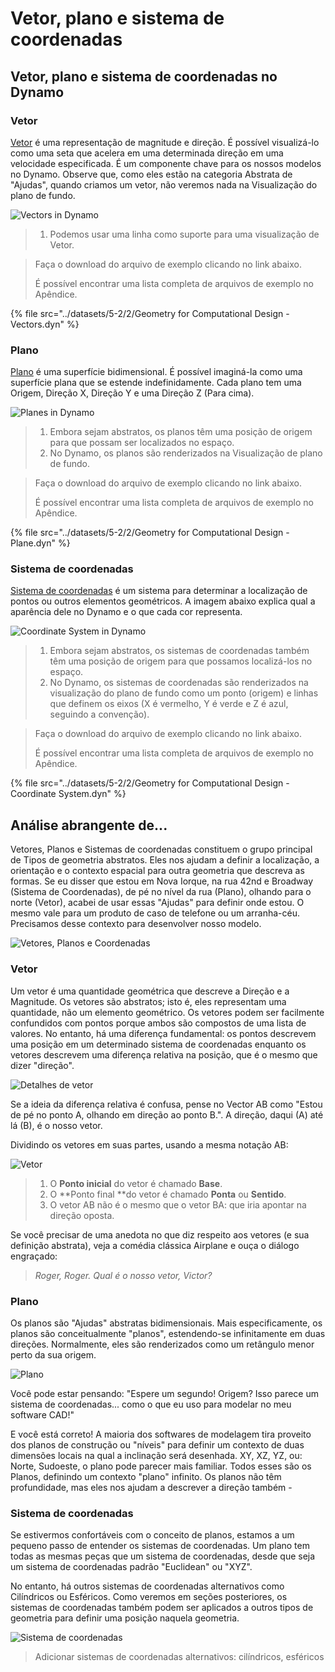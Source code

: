 # Vetor, plano e sistema de coordenadas

## Vetor, plano e sistema de coordenadas no Dynamo

### Vetor

[Vetor](5-2\_vectors.md#vector-1) é uma representação de magnitude e direção. É possível visualizá-lo como uma seta que acelera em uma determinada direção em uma velocidade especificada. É um componente chave para os nossos modelos no Dynamo. Observe que, como eles estão na categoria Abstrata de "Ajudas", quando criamos um vetor, não veremos nada na Visualização do plano de fundo.

![Vectors in Dynamo](<../images/5-2/2/Geometry for Computational Design - vectors.jpg>)

> 1. Podemos usar uma linha como suporte para uma visualização de Vetor.

> Faça o download do arquivo de exemplo clicando no link abaixo.
>
> É possível encontrar uma lista completa de arquivos de exemplo no Apêndice.

{% file src="../datasets/5-2/2/Geometry for Computational Design - Vectors.dyn" %}

### Plano

[Plano](5-2\_vectors.md#plane-1) é uma superfície bidimensional. É possível imaginá-la como uma superfície plana que se estende indefinidamente. Cada plano tem uma Origem, Direção X, Direção Y e uma Direção Z (Para cima).

![Planes in Dynamo](<../images/5-2/2/Geometry for Computational Design - plane.jpg>)

> 1. Embora sejam abstratos, os planos têm uma posição de origem para que possam ser localizados no espaço.
> 2. No Dynamo, os planos são renderizados na Visualização de plano de fundo.

> Faça o download do arquivo de exemplo clicando no link abaixo.
>
> É possível encontrar uma lista completa de arquivos de exemplo no Apêndice.

{% file src="../datasets/5-2/2/Geometry for Computational Design - Plane.dyn" %}

### Sistema de coordenadas

[Sistema de coordenadas](5-2\_vectors.md#coordinate-system-1) é um sistema para determinar a localização de pontos ou outros elementos geométricos. A imagem abaixo explica qual a aparência dele no Dynamo e o que cada cor representa.

![Coordinate System in Dynamo](<../images/5-2/2/Geometry for Computational Design - Coordinate.jpg>)

> 1. Embora sejam abstratos, os sistemas de coordenadas também têm uma posição de origem para que possamos localizá-los no espaço.
> 2. No Dynamo, os sistemas de coordenadas são renderizados na visualização do plano de fundo como um ponto (origem) e linhas que definem os eixos (X é vermelho, Y é verde e Z é azul, seguindo a convenção).

> Faça o download do arquivo de exemplo clicando no link abaixo.
>
> É possível encontrar uma lista completa de arquivos de exemplo no Apêndice.

{% file src="../datasets/5-2/2/Geometry for Computational Design - Coordinate System.dyn" %}

## Análise abrangente de...

Vetores, Planos e Sistemas de coordenadas constituem o grupo principal de Tipos de geometria abstratos. Eles nos ajudam a definir a localização, a orientação e o contexto espacial para outra geometria que descreva as formas. Se eu disser que estou em Nova Iorque, na rua 42nd e Broadway (Sistema de Coordenadas), de pé no nível da rua (Plano), olhando para o norte (Vetor), acabei de usar essas "Ajudas" para definir onde estou. O mesmo vale para um produto de caso de telefone ou um arranha-céu. Precisamos desse contexto para desenvolver nosso modelo.

![Vetores, Planos e Coordenadas](../images/5-2/2/VectorsPlanesCoodinates.jpg)

### Vetor

Um vetor é uma quantidade geométrica que descreve a Direção e a Magnitude. Os vetores são abstratos; isto é, eles representam uma quantidade, não um elemento geométrico. Os vetores podem ser facilmente confundidos com pontos porque ambos são compostos de uma lista de valores. No entanto, há uma diferença fundamental: os pontos descrevem uma posição em um determinado sistema de coordenadas enquanto os vetores descrevem uma diferença relativa na posição, que é o mesmo que dizer "direção".

![Detalhes de vetor](../images/5-2/2/Vector-Detailed.jpg)

Se a ideia da diferença relativa é confusa, pense no Vector AB como "Estou de pé no ponto A, olhando em direção ao ponto B.". A direção, daqui (A) até lá (B), é o nosso vetor.

Dividindo os vetores em suas partes, usando a mesma notação AB:

![Vetor](../images/5-2/2/Vector.jpg)

> 1. O **Ponto inicial** do vetor é chamado **Base**.
> 2. O \*\*Ponto final \*\*do vetor é chamado **Ponta** ou **Sentido**.
> 3. O vetor AB não é o mesmo que o vetor BA: que iria apontar na direção oposta.

Se você precisar de uma anedota no que diz respeito aos vetores (e sua definição abstrata), veja a comédia clássica Airplane e ouça o diálogo engraçado:

> _Roger, Roger. Qual é o nosso vetor, Victor?_

### Plano

Os planos são "Ajudas" abstratas bidimensionais. Mais especificamente, os planos são conceitualmente "planos", estendendo-se infinitamente em duas direções. Normalmente, eles são renderizados como um retângulo menor perto da sua origem.

![Plano](../images/5-2/2/Plane.jpg)

Você pode estar pensando: "Espere um segundo! Origem? Isso parece um sistema de coordenadas... como o que eu uso para modelar no meu software CAD!"

E você está correto! A maioria dos softwares de modelagem tira proveito dos planos de construção ou "níveis" para definir um contexto de duas dimensões locais na qual a inclinação será desenhada. XY, XZ, YZ, ou: Norte, Sudoeste, o plano pode parecer mais familiar. Todos esses são os Planos, definindo um contexto "plano" infinito. Os planos não têm profundidade, mas eles nos ajudam a descrever a direção também -

### Sistema de coordenadas

Se estivermos confortáveis com o conceito de planos, estamos a um pequeno passo de entender os sistemas de coordenadas. Um plano tem todas as mesmas peças que um sistema de coordenadas, desde que seja um sistema de coordenadas padrão "Euclidean" ou "XYZ".

No entanto, há outros sistemas de coordenadas alternativos como Cilíndricos ou Esféricos. Como veremos em seções posteriores, os sistemas de coordenadas também podem ser aplicados a outros tipos de geometria para definir uma posição naquela geometria.

![Sistema de coordenadas](../images/5-2/2/CoordinateSystem.jpg)

> Adicionar sistemas de coordenadas alternativos: cilíndricos, esféricos
